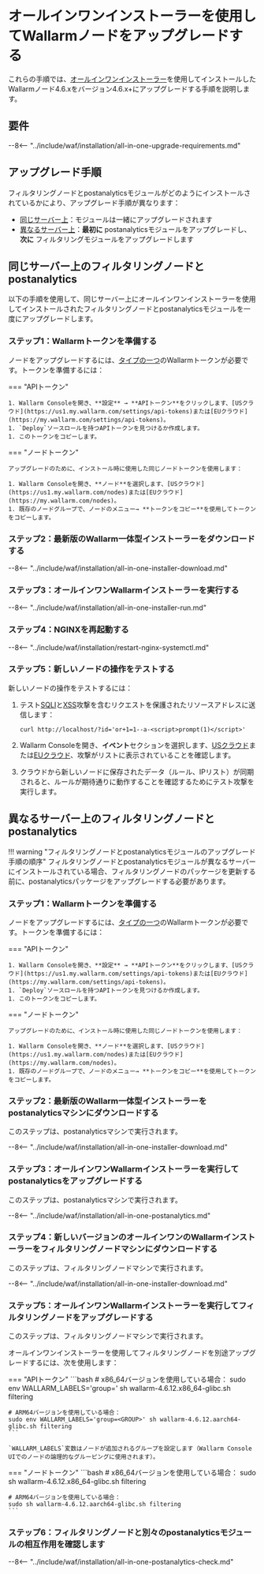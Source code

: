 [statistics-service-all-parameters]:        ../admin-en/configure-statistics-service.md
[img-attacks-in-interface]:                 ../images/admin-guides/test-attacks-quickstart.png
[tarantool-status]:                         ../images/tarantool-status.png
[configure-proxy-balancer-instr]:           ../admin-en/configuration-guides/access-to-wallarm-api-via-proxy.md
[sqli-attack-docs]:                         ../attacks-vulns-list.md#sql-injection
[xss-attack-docs]:                          ../attacks-vulns-list.md#crosssite-scripting-xss

# オールインワンインストーラーを使用してWallarmノードをアップグレードする

これらの手順では、[オールインワンインストーラー](../installation/nginx/all-in-one.md)を使用してインストールしたWallarmノード4.6.xをバージョン4.6.x+にアップグレードする手順を説明します。

## 要件

--8<-- "../include/waf/installation/all-in-one-upgrade-requirements.md"

## アップグレード手順

フィルタリングノードとpostanalyticsモジュールがどのようにインストールされているかにより、アップグレード手順が異なります：

* [同じサーバー上](#filtering-node-and-postanalytics-on-the-same-server)：モジュールは一緒にアップグレードされます
* [異なるサーバー上](#filtering-node-and-postanalytics-on-different-servers)：**最初に** postanalyticsモジュールをアップグレードし、**次に** フィルタリングモジュールをアップグレードします

## 同じサーバー上のフィルタリングノードとpostanalytics

以下の手順を使用して、同じサーバー上にオールインワンインストーラーを使用してインストールされたフィルタリングノードとpostanalyticsモジュールを一度にアップグレードします。

### ステップ1：Wallarmトークンを準備する

ノードをアップグレードするには、[タイプの一つ](../user-guides/nodes/nodes.md#api-and-node-tokens-for-node-creation)のWallarmトークンが必要です。トークンを準備するには：

=== "APIトークン"

    1. Wallarm Consoleを開き、**設定** → **APIトークン**をクリックします、[USクラウド](https://us1.my.wallarm.com/settings/api-tokens)または[EUクラウド](https://my.wallarm.com/settings/api-tokens)。
    1. `Deploy`ソースロールを持つAPIトークンを見つけるか作成します。
    1. このトークンをコピーします。

=== "ノードトークン"

    アップグレードのために、インストール時に使用した同じノードトークンを使用します：

    1. Wallarm Consoleを開き、**ノード**を選択します、[USクラウド](https://us1.my.wallarm.com/nodes)または[EUクラウド](https://my.wallarm.com/nodes)。
    1. 既存のノードグループで、ノードのメニュー→ **トークンをコピー**を使用してトークンをコピーします。

### ステップ2：最新版のWallarm一体型インストーラーをダウンロードする

--8<-- "../include/waf/installation/all-in-one-installer-download.md"

### ステップ3：オールインワンWallarmインストーラーを実行する

--8<-- "../include/waf/installation/all-in-one-installer-run.md"

### ステップ4：NGINXを再起動する

--8<-- "../include/waf/installation/restart-nginx-systemctl.md"

### ステップ5：新しいノードの操作をテストする

新しいノードの操作をテストするには：

1. テスト[SQLI][sqli-attack-docs]と[XSS][xss-attack-docs]攻撃を含むリクエストを保護されたリソースアドレスに送信します：

    ```
    curl http://localhost/?id='or+1=1--a-<script>prompt(1)</script>'
    ```

1. Wallarm Consoleを開き、**イベント**セクションを選択します、[USクラウド](https://us1.my.wallarm.com/search)または[EUクラウド](https://my.wallarm.com/search)、攻撃がリストに表示されていることを確認します。
1. クラウドから新しいノードに保存されたデータ（ルール、IPリスト）が同期されると、ルールが期待通りに動作することを確認するためにテスト攻撃を実行します。

## 異なるサーバー上のフィルタリングノードとpostanalytics

!!! warning "フィルタリングノードとpostanalyticsモジュールのアップグレード手順の順序"
    フィルタリングノードとpostanalyticsモジュールが異なるサーバーにインストールされている場合、フィルタリングノードのパッケージを更新する前に、postanalyticsパッケージをアップグレードする必要があります。

### ステップ1：Wallarmトークンを準備する

ノードをアップグレードするには、[タイプの一つ](../user-guides/nodes/nodes.md#api-and-node-tokens-for-node-creation)のWallarmトークンが必要です。トークンを準備するには：

=== "APIトークン"

    1. Wallarm Consoleを開き、**設定** → **APIトークン**をクリックします、[USクラウド](https://us1.my.wallarm.com/settings/api-tokens)または[EUクラウド](https://my.wallarm.com/settings/api-tokens)。
    1. `Deploy`ソースロールを持つAPIトークンを見つけるか作成します。
    1. このトークンをコピーします。

=== "ノードトークン"

    アップグレードのために、インストール時に使用した同じノードトークンを使用します：

    1. Wallarm Consoleを開き、**ノード**を選択します、[USクラウド](https://us1.my.wallarm.com/nodes)または[EUクラウド](https://my.wallarm.com/nodes)。
    1. 既存のノードグループで、ノードのメニュー→ **トークンをコピー**を使用してトークンをコピーします。

### ステップ2：最新版のWallarm一体型インストーラーをpostanalyticsマシンにダウンロードする

このステップは、postanalyticsマシンで実行されます。

--8<-- "../include/waf/installation/all-in-one-installer-download.md"

### ステップ3：オールインワンWallarmインストーラーを実行してpostanalyticsをアップグレードする

このステップは、postanalyticsマシンで実行されます。

--8<-- "../include/waf/installation/all-in-one-postanalytics.md"

### ステップ4：新しいバージョンのオールインワンのWallarmインストーラーをフィルタリングノードマシンにダウンロードする

このステップは、フィルタリングノードマシンで実行されます。

--8<-- "../include/waf/installation/all-in-one-installer-download.md"

### ステップ5：オールインワンWallarmインストーラーを実行してフィルタリングノードをアップグレードする

このステップは、フィルタリングノードマシンで実行されます。

オールインワンインストーラーを使用してフィルタリングノードを別途アップグレードするには、次を使用します：

=== "APIトークン"
    ```bash
    # x86_64バージョンを使用している場合：
    sudo env WALLARM_LABELS='group=<GROUP>' sh wallarm-4.6.12.x86_64-glibc.sh filtering

    # ARM64バージョンを使用している場合：
    sudo env WALLARM_LABELS='group=<GROUP>' sh wallarm-4.6.12.aarch64-glibc.sh filtering
    ```        

    `WALLARM_LABELS`変数はノードが追加されるグループを設定します（Wallarm Console UIでのノードの論理的なグルーピングに使用されます）。

=== "ノードトークン"
    ```bash
    # x86_64バージョンを使用している場合：
    sudo sh wallarm-4.6.12.x86_64-glibc.sh filtering

    # ARM64バージョンを使用している場合：
    sudo sh wallarm-4.6.12.aarch64-glibc.sh filtering
    ```

### ステップ6：フィルタリングノードと別々のpostanalyticsモジュールの相互作用を確認します

--8<-- "../include/waf/installation/all-in-one-postanalytics-check.md"